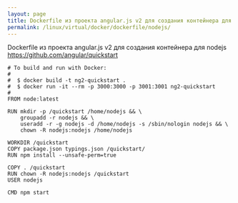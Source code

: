 ```yaml
---
layout: page
title: Dockerfile из проекта angular.js v2 для создания контейнера для nodejs
permalink: /linux/virtual/docker/dockerfile/nodejs/
---
```



Dockerfile из проекта angular.js v2 для создания контейнера для nodejs
https://github.com/angular/quickstart


    # To build and run with Docker:
    #
    #  $ docker build -t ng2-quickstart .
    #  $ docker run -it --rm -p 3000:3000 -p 3001:3001 ng2-quickstart
    #
    FROM node:latest

    RUN mkdir -p /quickstart /home/nodejs && \
        groupadd -r nodejs && \
        useradd -r -g nodejs -d /home/nodejs -s /sbin/nologin nodejs && \
        chown -R nodejs:nodejs /home/nodejs

    WORKDIR /quickstart
    COPY package.json typings.json /quickstart/
    RUN npm install --unsafe-perm=true

    COPY . /quickstart
    RUN chown -R nodejs:nodejs /quickstart
    USER nodejs

    CMD npm start
